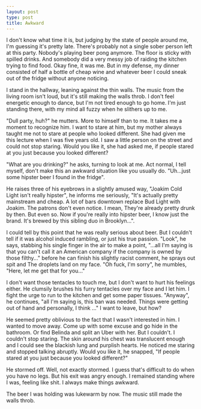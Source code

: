 ```yaml
---
layout: post
type: post
title: Awkward
---
```

 
I don't know what time it is, but judging by the state of people around me, I'm guessing it's pretty late. There's probably not a single sober person left at this party. Nobody's playing beer pong anymore. The floor is sticky with spilled drinks. And somebody did a very messy job of raiding the kitchen trying to find food. Okay fine, it was me. But in my defense, my dinner consisted of half a bottle of cheap wine and whatever beer I could sneak out of the fridge without anyone noticing.

I stand in the hallway, leaning against the thin walls. The music from the living room isn't loud, but it's still making the walls throb. I don't feel energetic enough to dance, but I'm not tired enough to go home. I'm just standing there, with my mind all fuzzy when he slithers up to me.

"Dull party, huh?" he mutters. More to himself than to me. It takes me a moment to recognize him. I want to stare at him, but my mother always taught me not to stare at people who looked different. She had given me this lecture when I was five years old. I saw a little person on the street and could not stop staring. Would you like it, she had asked me, if people stared at you just because you looked different?

"What are you drinking?" he asks, turning to look at me. Act normal, I tell myself, don't make this an awkward situation like you usually do. "Uh...just some hipster beer I found in the fridge".

He raises three of his eyebrows in a slightly amused way, "Joakim Cold Light isn't really hipster", he informs me seriously, "It's actually pretty mainstream and cheap. A lot of bars downtown replace Bud Light with Joakim. The patrons don't even notice. I mean, They're already pretty drunk by then. But even so. Now if you're really into hipster beer, I know just the brand. It's brewed by this sibling duo in Brooklyn...".

I could tell by this point that he was really serious about beer. But I couldn't tell if it was alcohol induced rambling, or just his true passion. "Look", he says, stabbing his single finger in the air to make a point, "...all I'm saying is that you can't call it an American company if the company is owned by those filthy..." before he can finish his slightly racist comment, he sprays out spit and The droplets land on my face. "Oh fuck, I'm sorry", he mumbles, "Here, let me get that for you..."

 I don't want those tentacles to touch me, but I don't want to hurt his feelings either. He clumsily brushes his furry tentacles over my face and I let him. I fight the urge to run to the kitchen and get some paper tissues. "Anyway", he continues, "all I'm saying is, this ban was needed. Things were getting out of hand and personally, I think ..." I want to leave, but how?

 He seemed pretty oblivious to the fact that I wasn't interested in him. I wanted to move away. Come up with some excuse and go hide in the bathroom. Or find Belinda and split an Uber with her. But I couldn't. I couldn't stop staring. The skin around his chest was translucent enough and I could see the blackish lung and purplish hearts. He noticed me staring and stopped talking abruptly. Would you like it, he snapped, "If people stared at you just because you looked different?"

 He stormed off. Well, not exactly stormed. I guess that's difficult to do when you have no legs. But his exit was angry enough. I remained standing where I was, feeling like shit. I always make things awkward.

The beer I was holding was lukewarm by now. The music still made the walls throb.
